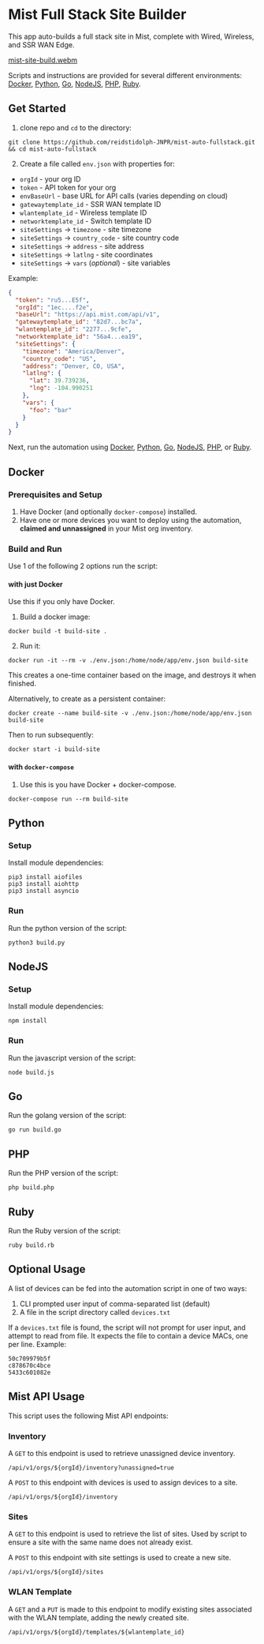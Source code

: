 # Mist Full Stack Site Builder

This app auto-builds a full stack site in Mist, complete with Wired, Wireless, and SSR WAN Edge.

[mist-site-build.webm](https://github.com/user-attachments/assets/2665a56a-f537-4606-9409-9bd063741870)

Scripts and instructions are provided for several different environments: [Docker](#Docker), [Python](#Python), [Go](#Go), [NodeJS](#NodeJS), [PHP](#PHP), [Ruby](#Ruby).

## Get Started
1. clone repo and `cd` to the directory:
```
git clone https://github.com/reidstidolph-JNPR/mist-auto-fullstack.git && cd mist-auto-fullstack
```
2. Create a file called `env.json` with properties for:
* `orgId` - your org ID
* `token` - API token for your org
* `envBaseUrl` - base URL for API calls (varies depending on cloud)
* `gatewaytemplate_id` - SSR WAN template ID
* `wlantemplate_id` - Wireless template ID
* `networktemplate_id` - Switch template ID
* `siteSettings` -> `timezone` - site timezone
* `siteSettings` -> `country_code` - site country code
* `siteSettings` -> `address` - site address
* `siteSettings` -> `latlng` - site coordinates
* `siteSettings` -> `vars` (*optional*) - site variables

Example:

```json
{
  "token": "ru5...E5f",
  "orgId": "1ec....f2e",
  "baseUrl": "https://api.mist.com/api/v1",
  "gatewaytemplate_id": "82d7...bc7a",
  "wlantemplate_id": "2277...9cfe",
  "networktemplate_id": "56a4...ea19",
  "siteSettings": {
    "timezone": "America/Denver",
    "country_code": "US",
    "address": "Denver, CO, USA",
    "latlng": {
      "lat": 39.739236,
      "lng": -104.990251
    },
    "vars": {
      "foo": "bar"
    }
  }
}
```

Next, run the automation using [Docker](#Docker), [Python](#Python), [Go](#Go), [NodeJS](#NodeJS), [PHP](#PHP), or [Ruby](#Ruby).

## Docker

### Prerequisites and Setup

1. Have Docker (and optionally `docker-compose`) installed.
2. Have one or more devices you want to deploy using the automation, **claimed and unnassigned** in your Mist org inventory.

### Build and Run

Use 1 of the following 2 options run the script:

#### with just Docker

Use this if you only have Docker.

1. Build a docker image:
```
docker build -t build-site .
```
2. Run it:
```
docker run -it --rm -v ./env.json:/home/node/app/env.json build-site
```

This creates a one-time container based on the image, and destroys it when finished. 

Alternatively, to create as a persistent container:
```
docker create --name build-site -v ./env.json:/home/node/app/env.json build-site
```
Then to run subsequently:
```
docker start -i build-site
```

#### with `docker-compose`

1. Use this is you have Docker + docker-compose.
```
docker-compose run --rm build-site
```

## Python
### Setup
Install module dependencies:
```
pip3 install aiofiles
pip3 install aiohttp
pip3 install asyncio
```
### Run
Run the python version of the script:
```
python3 build.py
```

## NodeJS
### Setup
Install module dependencies:
```
npm install
```

### Run
Run the javascript version of the script:
```
node build.js
```

## Go
Run the golang version of the script:
```
go run build.go
```

## PHP
Run the PHP version of the script:
```
php build.php
```

## Ruby
Run the Ruby version of the script:
```
ruby build.rb
```

## Optional Usage
A list of devices can be fed into the automation script in one of two ways:
1. CLI prompted user input of comma-separated list (default)
2. A file in the script directory called `devices.txt`

If a `devices.txt` file is found, the script will not prompt for user input, and attempt to read from file. It expects the file to contain a device MACs, one per line. Example:
```
50c709979b5f
c878670c4bce
5433c601082e
```

## Mist API Usage

This script uses the following Mist API endpoints:

### Inventory
A `GET` to this endpoint is used to retrieve unassigned device inventory.

```
/api/v1/orgs/${orgId}/inventory?unassigned=true
```

A `POST` to this endpoint with devices is used to assign devices to a site.

```
/api/v1/orgs/${orgId}/inventory
```

### Sites
A `GET` to this endpoint is used to retrieve the list of sites. Used by script to ensure a site with the same name does not already exist.

A `POST` to this endpoint with site settings is used to create a new site.

```
/api/v1/orgs/${orgId}/sites
```

### WLAN Template

A `GET` and a `PUT` is made to this endpoint to modify existing sites associated with the WLAN template, adding the newly created site.

```
/api/v1/orgs/${orgId}/templates/${wlantemplate_id}
```
